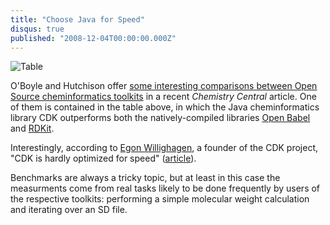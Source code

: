 ```yaml
---
title: "Choose Java for Speed"
disqus: true
published: "2008-12-04T00:00:00.000Z"
---
```


![Table](/images/posts/20081204/table.png "Table")

O'Boyle and Hutchison offer [some interesting comparisons between Open Source cheminformatics toolkits](http://www.journal.chemistrycentral.com/content/2/1/24) in a recent *Chemistry Central* article. One of them is contained in the table above, in which the Java cheminformatics library CDK outperforms both the natively-compiled libraries [Open Babel](http://openbabel.org) and [RDKit](http://rdkit.org).

Interestingly, according to [Egon Willighagen](http://chem-bla-ics.blogspot.com), a founder of the CDK project, "CDK is hardly optimized for speed" \([article](http://chem-bla-ics.blogspot.com/2008/12/who-says-java-is-not-fast.html)\).

Benchmarks are always a tricky topic, but at least in this case the measurments come from real tasks likely to be done frequently by users of the respective toolkits: performing a simple molecular weight calculation and iterating over an SD file.
